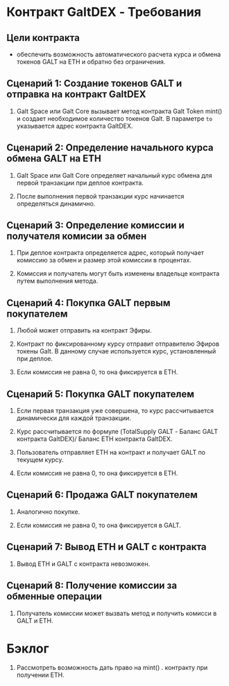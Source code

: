 # Контракт GaltDEX - Требования

## Цели контракта
- обеспечить возможность автоматического расчета курса и обмена токенов GALT на ETH и обратно без ограничения.

## Сценарий 1: Создание токенов GALT и отправка на контракт GaltDEX

1. Galt Space или Galt Core вызывает метод контракта Galt Token mint() и создает необходимое количество токенов Galt. В параметре `to` указывается адрес контракта GaltDEX.

## Сценарий 2: Определение начального курса обмена GALT на ETH

1. Galt Space или Galt Core определяет начальный курс обмена для первой транзакции при деплое контракта.

2. После выполнения первой транзакции курс начинается определяться динамично.

## Сценарий 3: Определение комиссии и получателя комисии за обмен

1. При деплое контракта определяется адрес, который получает комиссию за обмен и размер этой комиссии в процентах.

2. Комиссия и получатель могут быть изменены владельце контракта путем выполнения метода.

## Сценарий 4: Покупка GALT первым покупателем 

1. Любой может отправить на контракт Эфиры.

2. Контракт по фиксированному курсу отправит отправителю Эфиров токены Galt. В данному случае используется курс, установленный при деплое.

3. Если комиссия не равна 0, то она фиксируется в ETH.

## Сценарий 5: Покупка GALT покупателем 

1. Если первая транзакция уже совершена, то курс рассчитывается динамически для каждой транзакции.

2. Курс рассчитывается по формуле (TotalSupply GALT - Баланс GALT контракта GaltDEX)/ Баланс ETH контракта GaltDEX.

3. Пользователь отправляет ETH на контракт и получает GALT по текущем курсу.

4. Если комиссия не равна 0, то она фиксируется в ETH.


## Сценарий 6: Продажа GALT покупателем 

1. Аналогично покупке.

2. Если комиссия не равна 0, то она фиксируется в GALT.

## Сценарий 7: Вывод ETH и GALT с контракта

1. Вывод ETH и GALT с контракта невозможен.

## Сценарий 8: Получение комиссии за обменные операции

1. Получатель комиссии может вызвать метод и получить комисси в GALT и ETH.

# Бэклог

1. Рассмотреть возможность дать право на mint() . контракту при получении ETH.




